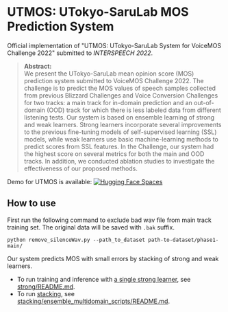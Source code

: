 # UTMOS: UTokyo-SaruLab MOS Prediction System

Official implementation of "UTMOS: UTokyo-SaruLab System for VoiceMOS Challenge 2022" submitted to <i>INTERSPEECH 2022</i>.

>**Abstract:**<br>
We present the UTokyo-SaruLab mean opinion score (MOS) prediction system submitted to VoiceMOS Challenge 2022. The challenge is to predict the MOS values of speech samples collected from previous Blizzard Challenges and Voice Conversion Challenges for two tracks: a main track for in-domain prediction and an out-of-domain (OOD) track for which there is less labeled data from different listening tests. Our system is based on ensemble learning of strong and weak learners. Strong learners incorporate several improvements to the previous fine-tuning models of self-supervised learning (SSL) models, while weak learners use basic machine-learning methods to predict scores from SSL features.
In the Challenge, our system had the highest score on several metrics for both the main and OOD tracks. In addition, we conducted ablation studies to investigate the effectiveness of our proposed methods.


Demo for UTMOS is available: [![Hugging Face Spaces](https://img.shields.io/badge/%F0%9F%A4%97%20Hugging%20Face-Spaces-blue)](https://huggingface.co/spaces/sarulab-speech/UTMOS-demo)

## How to use
First run the following command to exclude bad wav file from main track training set.
The original data will be saved with `.bak` suffix.
```shell
python remove_silenceWav.py --path_to_dataset path-to-dataset/phase1-main/
```

Our system predicts MOS with small errors by stacking of strong and weak learners.  
- To run training and inference with <u>a single strong learner</u>, see [strong/README.md](strong/README.md).  
- To run <u>stacking</u>, see [stacking/ensemble_multidomain_scripts/README.md](stacking/ensemble_multidomain_scripts/README.md).
